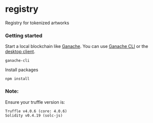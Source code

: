 # registry

Registry for tokenized artworks

### Getting started

Start a local blockchain like [Ganache](https://github.com/trufflesuite/ganache). You can use [Ganache CLI](https://github.com/trufflesuite/ganache-cli) or the [desktop client](http://truffleframework.com/ganache/).

```
ganache-cli
```

Install packages

```
npm install
```

### Note:

Ensure your truffle version is:

```
Truffle v4.0.6 (core: 4.0.6)
Solidity v0.4.19 (solc-js)
```
